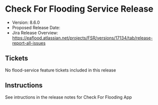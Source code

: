 # Check For Flooding Service Release

* Version: 8.6.0
* Proposed Release Date: 
* Jira Release Overview: https://eaflood.atlassian.net/projects/FSR/versions/17134/tab/release-report-all-issues

## Tickets


  No flood-service feature tickets included in this release


## Instructions

See intructions in the release notes for Check For Flooding App
